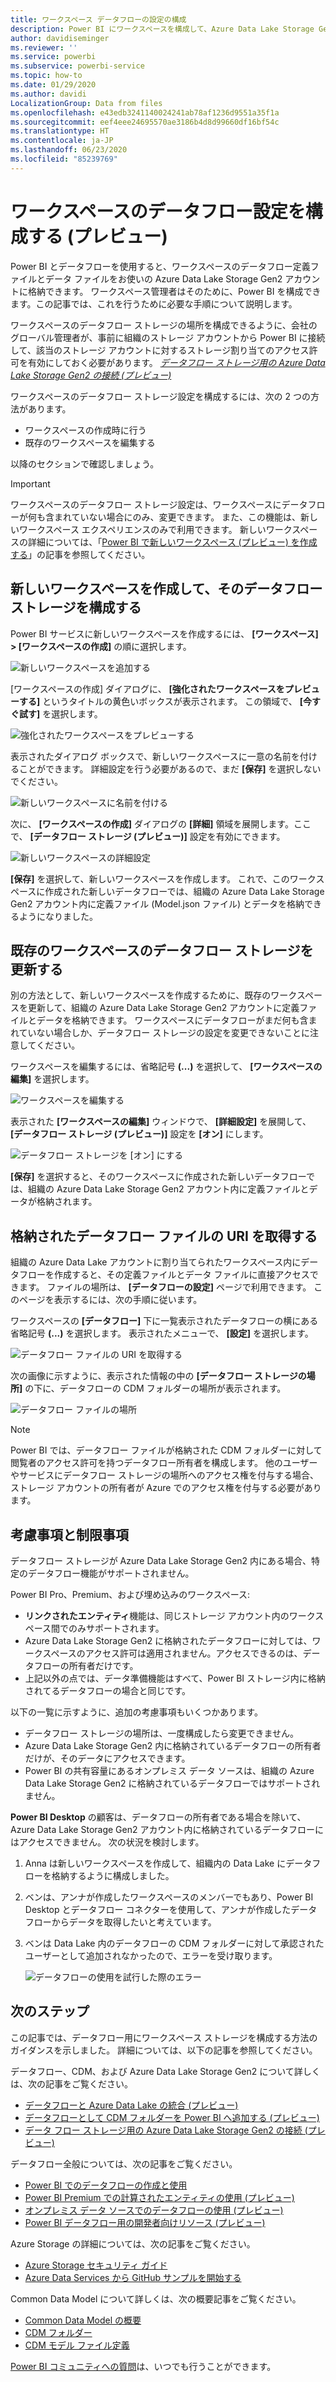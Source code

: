 ```yaml
---
title: ワークスペース データフローの設定の構成
description: Power BI にワークスペースを構成して、Azure Data Lake Storage Gen2 内にデータフロー定義とデータ ファイルを格納します
author: davidiseminger
ms.reviewer: ''
ms.service: powerbi
ms.subservice: powerbi-service
ms.topic: how-to
ms.date: 01/29/2020
ms.author: davidi
LocalizationGroup: Data from files
ms.openlocfilehash: e43edb3241140024241ab78af1236d9551a35f1a
ms.sourcegitcommit: eef4eee24695570ae3186b4d8d99660df16bf54c
ms.translationtype: HT
ms.contentlocale: ja-JP
ms.lasthandoff: 06/23/2020
ms.locfileid: "85239769"
---
```

# <a name="configure-workspace-dataflow-settings-preview"></a>ワークスペースのデータフロー設定を構成する (プレビュー)

Power BI とデータフローを使用すると、ワークスペースのデータフロー定義ファイルとデータ ファイルをお使いの Azure Data Lake Storage Gen2 アカウントに格納できます。 ワークスペース管理者はそのために、Power BI を構成できます。この記事では、これを行うために必要な手順について説明します。 

ワークスペースのデータフロー ストレージの場所を構成できるように、会社のグローバル管理者が、事前に組織のストレージ アカウントから Power BI に接続して、該当のストレージ アカウントに対するストレージ割り当てのアクセス許可を有効にしておく必要があります。 *[データフロー ストレージ用の Azure Data Lake Storage Gen2 の接続 (プレビュー)](service-dataflows-connect-azure-data-lake-storage-gen2.md)* 

ワークスペースのデータフロー ストレージ設定を構成するには、次の 2 つの方法があります。 

* ワークスペースの作成時に行う
* 既存のワークスペースを編集する

以降のセクションで確認しましょう。 

> [!IMPORTANT]
> ワークスペースのデータフロー ストレージ設定は、ワークスペースにデータフローが何も含まれていない場合にのみ、変更できます。 また、この機能は、新しいワークスペース エクスペリエンスのみで利用できます。 新しいワークスペースの詳細については、「[Power BI で新しいワークスペース (プレビュー) を作成する](../collaborate-share/service-create-the-new-workspaces.md)」の記事を参照してください。

## <a name="create-a-new-workspace-configure-its-dataflow-storage"></a>新しいワークスペースを作成して、そのデータフロー ストレージを構成する

Power BI サービスに新しいワークスペースを作成するには、 **[ワークスペース] > [ワークスペースの作成]** の順に選択します。

![新しいワークスペースを追加する](media/service-dataflows-configure-workspace-storage-settings/dataflow-storage-settings_01.jpg)

[ワークスペースの作成] ダイアログに、 **[強化されたワークスペースをプレビューする]** というタイトルの黄色いボックスが表示されます。 この領域で、 **[今すぐ試す]** を選択します。

![強化されたワークスペースをプレビューする](media/service-dataflows-configure-workspace-storage-settings/dataflow-storage-settings_02.jpg)

表示されたダイアログ ボックスで、新しいワークスペースに一意の名前を付けることができます。 詳細設定を行う必要があるので、まだ **[保存]** を選択しないでください。

![新しいワークスペースに名前を付ける](media/service-dataflows-configure-workspace-storage-settings/dataflow-storage-settings_03.jpg)

次に、 **[ワークスペースの作成]** ダイアログの **[詳細]** 領域を展開します。ここで、 **[データフロー ストレージ (プレビュー)]** 設定を有効にできます。

![新しいワークスペースの詳細設定](media/service-dataflows-configure-workspace-storage-settings/dataflow-storage-settings_04.jpg)

**[保存]** を選択して、新しいワークスペースを作成します。 これで、このワークスペースに作成された新しいデータフローでは、組織の Azure Data Lake Storage Gen2 アカウント内に定義ファイル (Model.json ファイル) とデータを格納できるようになりました。 

## <a name="update-dataflow-storage-for-an-existing-workspace"></a>既存のワークスペースのデータフロー ストレージを更新する

別の方法として、新しいワークスペースを作成するために、既存のワークスペースを更新して、組織の Azure Data Lake Storage Gen2 アカウントに定義ファイルとデータを格納できます。 ワークスペースにデータフローがまだ何も含まれていない場合しか、データフロー ストレージの設定を変更できないことに注意してください。

ワークスペースを編集するには、省略記号 **(...)** を選択して、 **[ワークスペースの編集]** を選択します。 

![ワークスペースを編集する](media/service-dataflows-configure-workspace-storage-settings/dataflow-storage-settings_05.jpg)

表示された **[ワークスペースの編集]** ウィンドウで、 **[詳細設定]** を展開して、 **[データフロー ストレージ (プレビュー)]** 設定を **[オン]** にします。 

![データフロー ストレージを [オン] にする](media/service-dataflows-configure-workspace-storage-settings/dataflow-storage-settings_06.jpg)

**[保存]** を選択すると、そのワークスペースに作成された新しいデータフローでは、組織の Azure Data Lake Storage Gen2 アカウント内に定義ファイルとデータが格納されます。


## <a name="get-the-uri-of-stored-dataflow-files"></a>格納されたデータフロー ファイルの URI を取得する

組織の Azure Data Lake アカウントに割り当てられたワークスペース内にデータフローを作成すると、その定義ファイルとデータ ファイルに直接アクセスできます。 ファイルの場所は、 **[データフローの設定]** ページで利用できます。 このページを表示するには、次の手順に従います。

ワークスペースの **[データフロー]** 下に一覧表示されたデータフローの横にある省略記号 **(...)** を選択します。 表示されたメニューで、 **[設定]** を選択します。

![データフロー ファイルの URI を取得する](media/service-dataflows-configure-workspace-storage-settings/dataflow-storage-settings_07.jpg)

次の画像に示すように、表示された情報の中の **[データフロー ストレージの場所]** の下に、データフローの CDM フォルダーの場所が表示されます。

![データフロー ファイルの場所](media/service-dataflows-configure-workspace-storage-settings/dataflow-storage-settings_08.jpg)

> [!NOTE]
> Power BI では、データフロー ファイルが格納された CDM フォルダーに対して閲覧者のアクセス許可を持つデータフロー所有者を構成します。 他のユーザーやサービスにデータフロー ストレージの場所へのアクセス権を付与する場合、ストレージ アカウントの所有者が Azure でのアクセス権を付与する必要があります。



## <a name="considerations-and-limitations"></a>考慮事項と制限事項

データフロー ストレージが Azure Data Lake Storage Gen2 内にある場合、特定のデータフロー機能がサポートされません。 

Power BI Pro、Premium、および埋め込みのワークスペース:
* **リンクされたエンティティ**機能は、同じストレージ アカウント内のワークスペース間でのみサポートされます。
* Azure Data Lake Storage Gen2 に格納されたデータフローに対しては、ワークスペースのアクセス許可は適用されません。アクセスできるのは、データフローの所有者だけです。
* 上記以外の点では、データ準備機能はすべて、Power BI ストレージ内に格納されてるデータフローの場合と同じです。


以下の一覧に示すように、追加の考慮事項もいくつかあります。

* データフロー ストレージの場所は、一度構成したら変更できません。
* Azure Data Lake Storage Gen2 内に格納されているデータフローの所有者だけが、そのデータにアクセスできます。
* Power BI の共有容量にあるオンプレミス データ ソースは、組織の Azure Data Lake Storage Gen2 に格納されているデータフローではサポートされません。

**Power BI Desktop** の顧客は、データフローの所有者である場合を除いて、Azure Data Lake Storage Gen2 アカウント内に格納されているデータフローにはアクセスできません。 次の状況を検討します。

1.  Anna は新しいワークスペースを作成して、組織内の Data Lake にデータフローを格納するように構成しました。
2.  ベンは、アンナが作成したワークスペースのメンバーでもあり、Power BI Desktop とデータフロー コネクターを使用して、アンナが作成したデータフローからデータを取得したいと考えています。
3.  ベンは Data Lake 内のデータフローの CDM フォルダーに対して承認されたユーザーとして追加されなかったので、エラーを受け取ります。

    ![データフローの使用を試行した際のエラー](media/service-dataflows-configure-workspace-storage-settings/dataflow-storage-settings_08.jpg)


## <a name="next-steps"></a>次のステップ

この記事では、データフロー用にワークスペース ストレージを構成する方法のガイダンスを示しました。 詳細については、以下の記事を参照してください。

データフロー、CDM、および Azure Data Lake Storage Gen2 について詳しくは、次の記事をご覧ください。

* [データフローと Azure Data Lake の統合 (プレビュー)](service-dataflows-azure-data-lake-integration.md)
* [データフローとして CDM フォルダーを Power BI へ追加する (プレビュー)](service-dataflows-add-cdm-folder.md)
* [データ フロー ストレージ用の Azure Data Lake Storage Gen2 の接続 (プレビュー)](service-dataflows-connect-azure-data-lake-storage-gen2.md)

データフロー全般については、次の記事をご覧ください。

* [Power BI でのデータフローの作成と使用](service-dataflows-create-use.md)
* [Power BI Premium での計算されたエンティティの使用 (プレビュー)](service-dataflows-computed-entities-premium.md)
* [オンプレミス データ ソースでのデータフローの使用 (プレビュー)](service-dataflows-on-premises-gateways.md)
* [Power BI データフロー用の開発者向けリソース (プレビュー)](service-dataflows-developer-resources.md)

Azure Storage の詳細については、次の記事をご覧ください。

* [Azure Storage セキュリティ ガイド](https://docs.microsoft.com/azure/storage/common/storage-security-guide)
* [Azure Data Services から GitHub サンプルを開始する](https://aka.ms/cdmadstutorial)

Common Data Model について詳しくは、次の概要記事をご覧ください。

* [Common Data Model の概要](https://docs.microsoft.com/powerapps/common-data-model/overview)
* [CDM フォルダー](https://go.microsoft.com/fwlink/?linkid=2045304)
* [CDM モデル ファイル定義](https://go.microsoft.com/fwlink/?linkid=2045521)

[Power BI コミュニティへの質問](https://community.powerbi.com/)は、いつでも行うことができます。

